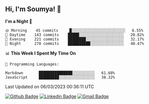 ## Hi, I'm Soumya! 👋

<!--START_SECTION:waka-->
**I'm a Night 🦉** 

```text
🌞 Morning    45 commits     █░░░░░░░░░░░░░░░░░░░░░░░░   6.55% 
🌆 Daytime    143 commits    █████░░░░░░░░░░░░░░░░░░░░   20.82% 
🌃 Evening    221 commits    ████████░░░░░░░░░░░░░░░░░   32.17% 
🌙 Night      278 commits    ██████████░░░░░░░░░░░░░░░   40.47%

```


📊 **This Week I Spent My Time On** 

```text
💬 Programming Languages: 

Markdown       ███████████████░░░░░░░░░░   61.68% 
JavaScript     █████████░░░░░░░░░░░░░░░░   38.32%
```


 Last Updated on 06/03/2023 00:36:11 UTC
<!--END_SECTION:waka-->

[![Github Badge](https://img.shields.io/badge/-rubyruins-grey?style=for-the-badge&logo=github&logoColor=white&link=https://github.com/rubyruins/)](https://www.github.com/rubyruins/) 
[![Linkedin Badge](https://img.shields.io/badge/-Soumya%20Parekh-0072b1?style=for-the-badge&logo=Linkedin&logoColor=white&link=https://www.linkedin.com/in/Soumya-Parekh/)](https://www.linkedin.com/in/Soumya-Parekh/) 
[![Gmail Badge](https://img.shields.io/badge/-soumyaparekh.me@gmail.com-c14438?style=for-the-badge&logo=Gmail&logoColor=white&link=mailto:soumyaparekh.me@gmail.com)](mailto:soumyaparekh.me@gmail.com) 
